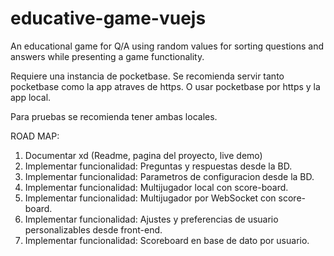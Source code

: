 # educative-game-vuejs
An educational game for Q/A using random values for sorting questions and answers while presenting a game functionality.

Requiere una instancia de pocketbase. Se recomienda servir tanto pocketbase como la app atraves de https. O usar pocketbase por https y la app local.

Para pruebas se recomienda tener ambas locales.

ROAD MAP: 
1. Documentar xd (Readme, pagina del proyecto, live demo)
2. Implementar funcionalidad: Preguntas y respuestas desde la BD.
3. Implementar funcionalidad: Parametros de configuracion desde la BD.
4. Implementar funcionalidad: Multijugador local con score-board.
5. Implementar funcionalidad: Multijugador por WebSocket con score-board.
6. Implementar funcionalidad: Ajustes y preferencias de usuario personalizables desde front-end.
7. Implementar funcionalidad: Scoreboard en base de dato por usuario.
